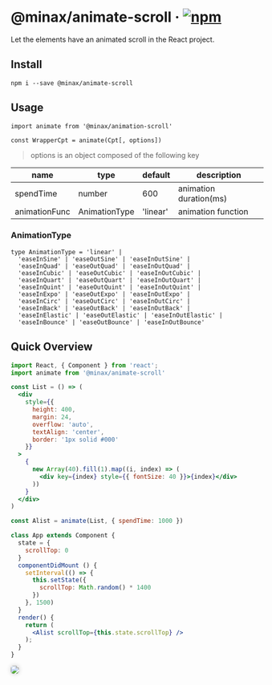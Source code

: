 # @minax/animate-scroll &middot; [![npm](https://img.shields.io/npm/v/@minax/animate-scroll.svg)](https://www.npmjs.com/package/@minax/animate-scroll)
Let the elements have an animated scroll in the React project.

## Install
``` shell
npm i --save @minax/animate-scroll
```

## Usage
```
import animate from '@minax/animation-scroll'

const WrapperCpt = animate(Cpt[, options])
```
> options is an object composed of the following key

name|type|default|description
--|--|--|--
spendTime|number|600|animation duration(ms)
animationFunc|AnimationType|'linear'|animation function

### AnimationType
```
type AnimationType = 'linear' |
  'easeInSine' | 'easeOutSine' | 'easeInOutSine' |
  'easeInQuad' | 'easeOutQuad' | 'easeInOutQuad' |
  'easeInCubic' | 'easeOutCubic' | 'easeInOutCubic' |
  'easeInQuart' | 'easeOutQuart' | 'easeInOutQuart' |
  'easeInQuint' | 'easeOutQuint' | 'easeInOutQuint' |
  'easeInExpo' | 'easeOutExpo' | 'easeInOutExpo' |
  'easeInCirc' | 'easeOutCirc' | 'easeInOutCirc' |
  'easeInBack' | 'easeOutBack' | 'easeInOutBack' |
  'easeInElastic' | 'easeOutElastic' | 'easeInOutElastic' |
  'easeInBounce' | 'easeOutBounce' | 'easeInOutBounce'
```

## Quick Overview
``` jsx
import React, { Component } from 'react';
import animate from '@minax/animate-scroll'

const List = () => (
  <div
    style={{
      height: 400,
      margin: 24,
      overflow: 'auto',
      textAlign: 'center',
      border: '1px solid #000'
    }}
  >
    {
      new Array(40).fill(1).map((i, index) => (
        <div key={index} style={{ fontSize: 40 }}>{index}</div>
      ))
    }
  </div>
)

const Alist = animate(List, { spendTime: 1000 })

class App extends Component {
  state = {
    scrollTop: 0
  }
  componentDidMount () {
    setInterval(() => {
      this.setState({
        scrollTop: Math.random() * 1400
      })
    }, 1500)
  }
  render() {
    return (
      <Alist scrollTop={this.state.scrollTop} />
    );
  }
}
```

<p>
  <img src="./docs/images/1.gif" style="border-radius: 5px; box-shadow: 0 0 10px rgba(0, 0, 0, .2)" />
</p>

